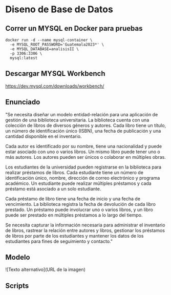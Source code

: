 # Diseno de Base de Datos

## Correr un MYSQL en Docker para pruebas
```
docker run -d --name mysql-container \
  -e MYSQL_ROOT_PASSWORD='Guatemala2023*' \
  -e MYSQL_DATABASE=analisisII \
  -p 3306:3306 \
  mysql:latest
```

## Descargar MYSQL Workbench
https://dev.mysql.com/downloads/workbench/

## Enunciado
"Se necesita diseñar un modelo entidad-relación para una aplicación de gestión de una biblioteca universitaria. La biblioteca cuenta con una colección de libros de diversos géneros y autores. Cada libro tiene un título, un número de identificación único (ISBN), una fecha de publicación y una cantidad disponible en el inventario.

Cada autor es identificado por su nombre, tiene una nacionalidad y puede estar asociado con uno o varios libros. Un mismo libro puede tener uno o más autores. Los autores pueden ser únicos o colaborar en múltiples obras.

Los estudiantes de la universidad pueden registrarse en la biblioteca para realizar préstamos de libros. Cada estudiante tiene un número de identificación único, nombre, dirección de correo electrónico y programa académico. Un estudiante puede realizar múltiples préstamos y cada préstamo está asociado a un solo estudiante.

Cada préstamo de libro tiene una fecha de inicio y una fecha de vencimiento. La biblioteca registra la fecha de devolución de cada libro prestado. Un préstamo puede involucrar uno o varios libros, y un libro puede ser prestado en múltiples préstamos a lo largo del tiempo.

Se necesita capturar la información necesaria para administrar el inventario de libros, rastrear la relación entre autores y libros, gestionar los préstamos de libros por parte de los estudiantes y mantener los datos de los estudiantes para fines de seguimiento y contacto."


## Modelo 
![Texto alternativo](URL de la imagen)
## Scripts



